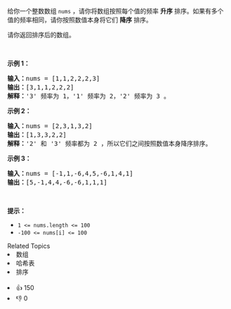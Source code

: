 <p>给你一个整数数组&nbsp;<code>nums</code>&nbsp;，请你将数组按照每个值的频率 <strong>升序</strong> 排序。如果有多个值的频率相同，请你按照数值本身将它们 <strong>降序</strong> 排序。&nbsp;</p>

<p>请你返回排序后的数组。</p>

<p>&nbsp;</p>

<p><strong>示例 1：</strong></p>

<pre><b>输入：</b>nums = [1,1,2,2,2,3]
<b>输出：</b>[3,1,1,2,2,2]
<b>解释：</b>'3' 频率为 1，'1' 频率为 2，'2' 频率为 3 。
</pre>

<p><strong>示例 2：</strong></p>

<pre><b>输入：</b>nums = [2,3,1,3,2]
<b>输出：</b>[1,3,3,2,2]
<b>解释：</b>'2' 和 '3' 频率都为 2 ，所以它们之间按照数值本身降序排序。
</pre>

<p><strong>示例 3：</strong></p>

<pre><b>输入：</b>nums = [-1,1,-6,4,5,-6,1,4,1]
<b>输出：</b>[5,-1,4,4,-6,-6,1,1,1]</pre>

<p>&nbsp;</p>

<p><strong>提示：</strong></p>

<ul> 
 <li><code>1 &lt;= nums.length &lt;= 100</code></li> 
 <li><code>-100 &lt;= nums[i] &lt;= 100</code></li> 
</ul>

<div><div>Related Topics</div><div><li>数组</li><li>哈希表</li><li>排序</li></div></div><br><div><li>👍 150</li><li>👎 0</li></div>